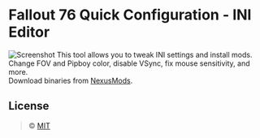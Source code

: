 # Fallout 76 Quick Configuration - INI Editor

![Screenshot](https://github.com/FelisDiligens/Fallout76-QuickConfiguration/raw/master/Fo76ini/banner.png)
This tool allows you to tweak INI settings and install mods.<br>
Change FOV and Pipboy color, disable VSync, fix mouse sensitivity, and more.<br>
Download binaries from [NexusMods](https://www.nexusmods.com/fallout76/mods/546).

## License

> © [MIT](https://github.com/FelisDiligens/Fallout76-QuickConfiguration/blob/master/Fo76ini/LICENSE)